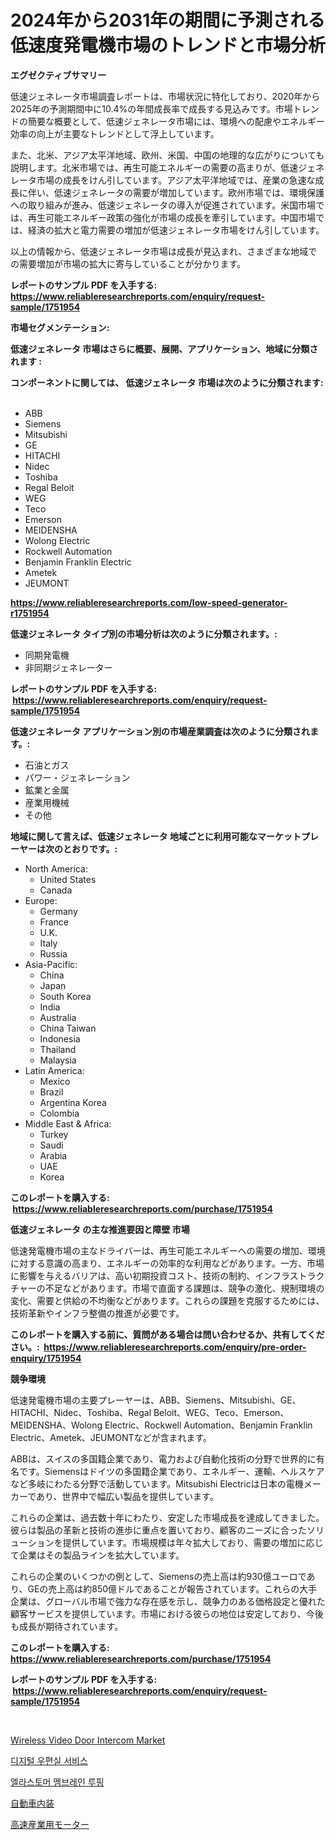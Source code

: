 <p><h1>2024年から2031年の期間に予測される低速度発電機市場のトレンドと市場分析</h1></p><p><strong>エグゼクティブサマリー</strong></p>
<p><p>低速ジェネレータ市場調査レポートは、市場状況に特化しており、2020年から2025年の予測期間中に10.4%の年間成長率で成長する見込みです。市場トレンドの簡要な概要として、低速ジェネレータ市場には、環境への配慮やエネルギー効率の向上が主要なトレンドとして浮上しています。</p><p>また、北米、アジア太平洋地域、欧州、米国、中国の地理的な広がりについても説明します。北米市場では、再生可能エネルギーの需要の高まりが、低速ジェネレータ市場の成長をけん引しています。アジア太平洋地域では、産業の急速な成長に伴い、低速ジェネレータの需要が増加しています。欧州市場では、環境保護への取り組みが進み、低速ジェネレータの導入が促進されています。米国市場では、再生可能エネルギー政策の強化が市場の成長を牽引しています。中国市場では、経済の拡大と電力需要の増加が低速ジェネレータ市場をけん引しています。</p><p>以上の情報から、低速ジェネレータ市場は成長が見込まれ、さまざまな地域での需要増加が市場の拡大に寄与していることが分かります。</p></p>
<p><strong>レポートのサンプル PDF を入手する: <a href="https://www.reliableresearchreports.com/enquiry/request-sample/1751954">https://www.reliableresearchreports.com/enquiry/request-sample/1751954</a></strong></p>
<p><strong>市場セグメンテーション:</strong></p>
<p><strong> 低速ジェネレータ 市場はさらに概要、展開、アプリケーション、地域に分類されます :</strong></p>
<p><strong>コンポーネントに関しては、 低速ジェネレータ 市場は次のように分類されます: &nbsp;</strong></p>
<p><ul><li>ABB</li><li>Siemens</li><li>Mitsubishi</li><li>GE</li><li>HITACHI</li><li>Nidec</li><li>Toshiba</li><li>Regal Beloit</li><li>WEG</li><li>Teco</li><li>Emerson</li><li>MEIDENSHA</li><li>Wolong Electric</li><li>Rockwell Automation</li><li>Benjamin Franklin Electric</li><li>Ametek</li><li>JEUMONT</li></ul></p>
<p><strong><a href="https://www.reliableresearchreports.com/low-speed-generator-r1751954">https://www.reliableresearchreports.com/low-speed-generator-r1751954</a></strong></p>
<p><strong> 低速ジェネレータ タイプ別の市場分析は次のように分類されます。:</strong></p>
<p><ul><li>同期発電機</li><li>非同期ジェネレーター</li></ul></p>
<p><strong>レポートのサンプル PDF を入手する: &nbsp;<a href="https://www.reliableresearchreports.com/enquiry/request-sample/1751954">https://www.reliableresearchreports.com/enquiry/request-sample/1751954</a></strong></p>
<p><strong> 低速ジェネレータ アプリケーション別の市場産業調査は次のように分類されます。:</strong></p>
<p><ul><li>石油とガス</li><li>パワー・ジェネレーション</li><li>鉱業と金属</li><li>産業用機械</li><li>その他</li></ul></p>
<p><strong>地域に関して言えば、低速ジェネレータ 地域ごとに利用可能なマーケットプレーヤーは次のとおりです。:</strong></p>
<p><ul>
    <li>
        North America:
        <ul>
            <li>United States</li>
            <li>Canada</li>
        </ul>
    </li>
    <li>
        Europe:
        <ul>
            <li>Germany</li>
            <li>France</li>
            <li>U.K.</li>
            <li>Italy</li>
            <li>Russia</li>
        </ul>
    </li>
    <li>
        Asia-Pacific:
        <ul>
            <li>China</li>
            <li>Japan</li>
            <li>South Korea</li>
            <li>India</li>
            <li>Australia</li>
            <li>China Taiwan</li>
            <li>Indonesia</li>
            <li>Thailand</li>
            <li>Malaysia</li>
        </ul>
    </li>
    <li>
        Latin America:
        <ul>
            <li>Mexico</li>
            <li>Brazil</li>
            <li>Argentina Korea</li>
            <li>Colombia</li>
        </ul>
    </li>
    <li>
        Middle East & Africa:
        <ul>
            <li>Turkey</li>
            <li>Saudi</li>
            <li>Arabia</li>
            <li>UAE</li>
            <li>Korea</li>
        </ul>
    </li>
    </ul></p>
<p><strong>このレポートを購入する: &nbsp;<a href="https://www.reliableresearchreports.com/purchase/1751954">https://www.reliableresearchreports.com/purchase/1751954</a></strong></p>
<p><strong>低速ジェネレータ の主な推進要因と障壁 市場</strong></p>
<p><p>低速発電機市場の主なドライバーは、再生可能エネルギーへの需要の増加、環境に対する意識の高まり、エネルギーの効率的な利用などがあります。一方、市場に影響を与えるバリアは、高い初期投資コスト、技術の制約、インフラストラクチャーの不足などがあります。市場で直面する課題は、競争の激化、規制環境の変化、需要と供給の不均衡などがあります。これらの課題を克服するためには、技術革新やインフラ整備の推進が必要です。</p></p>
<p><strong>このレポートを購入する前に、質問がある場合は問い合わせるか、共有してください。:&nbsp; <a href="https://www.reliableresearchreports.com/enquiry/pre-order-enquiry/1751954">https://www.reliableresearchreports.com/enquiry/pre-order-enquiry/1751954</a></strong></p>
<p><strong>競争環境</strong></p>
<p><p>低速発電機市場の主要プレーヤーは、ABB、Siemens、Mitsubishi、GE、HITACHI、Nidec、Toshiba、Regal Beloit、WEG、Teco、Emerson、MEIDENSHA、Wolong Electric、Rockwell Automation、Benjamin Franklin Electric、Ametek、JEUMONTなどが含まれます。</p><p>ABBは、スイスの多国籍企業であり、電力および自動化技術の分野で世界的に有名です。Siemensはドイツの多国籍企業であり、エネルギー、運輸、ヘルスケアなど多岐にわたる分野で活動しています。Mitsubishi Electricは日本の電機メーカーであり、世界中で幅広い製品を提供しています。</p><p>これらの企業は、過去数十年にわたり、安定した市場成長を達成してきました。彼らは製品の革新と技術の進歩に重点を置いており、顧客のニーズに合ったソリューションを提供しています。市場規模は年々拡大しており、需要の増加に応じて企業はその製品ラインを拡大しています。</p><p>これらの企業のいくつかの例として、Siemensの売上高は約930億ユーロであり、GEの売上高は約850億ドルであることが報告されています。これらの大手企業は、グローバル市場で強力な存在感を示し、競争力のある価格設定と優れた顧客サービスを提供しています。市場における彼らの地位は安定しており、今後も成長が期待されています。</p></p>
<p><strong>このレポートを購入する: &nbsp; <a href="https://www.reliableresearchreports.com/purchase/1751954">https://www.reliableresearchreports.com/purchase/1751954</a></strong></p>
<p><strong>レポートのサンプル PDF を入手する: &nbsp;<a href="https://www.reliableresearchreports.com/enquiry/request-sample/1751954">https://www.reliableresearchreports.com/enquiry/request-sample/1751954</a></strong><strong></strong></p>
<p>&nbsp;</p>
<p><p><a href="https://view.publitas.com/reportprime-1/wireless-video-door-intercom-market-research-report-unlocks-analysis-on-the-market-financial-status-market-size-and-market-revenue-upto-2031/">Wireless Video Door Intercom Market</a></p><p><a href="https://github.com/JackieFauhey9089475/Market-Research-Report-List-1/blob/main/798956720421.md">디지털 우편실 서비스</a></p><p><a href="https://medium.com/@derrickmafrks96745/%EC%97%98%EB%9D%BC%EC%8A%A4%ED%86%A0%EB%A8%B8%EB%A6%AD-%EB%A7%89%EC%9E%AC-%EC%A7%80%EB%B6%95-%EC%8B%9C%EC%9E%A5-%EC%8B%9C%EC%9E%A5-%EC%A0%90%EC%9C%A0%EC%9C%A8-%EC%8B%9C%EC%9E%A5-%ED%8A%B8%EB%A0%8C%EB%93%9C-%EB%B0%8F-%EB%AF%B8%EB%9E%98-%EC%84%B1%EC%9E%A5-%ED%83%90%EC%83%89-b4935b3eac16">엘라스토머 멤브레인 루핑</a></p><p><a href="https://medium.com/@carlieshields/%E8%87%AA%E5%8B%95%E8%BB%8A%E3%82%A4%E3%83%B3%E3%83%86%E3%83%AA%E3%82%A2%E5%B8%82%E5%A0%B4%E3%81%AF-%E5%B8%82%E5%A0%B4%E3%82%B7%E3%82%A7%E3%82%A2-%E3%82%B5%E3%82%A4%E3%82%BA-%E3%81%8A%E3%82%88%E3%81%B32031%E5%B9%B4%E3%81%BE%E3%81%A7%E3%81%AE%E4%BA%88%E6%B8%AC%E3%81%AB%E7%84%A6%E7%82%B9%E3%82%92%E5%BD%93%E3%81%A6%E3%81%A6%E3%81%84%E3%81%BE%E3%81%99-95d6341a8daa">自動車内装</a></p><p><a href="https://github.com/AaronVargas43/Market-Research-Report-List-1/blob/main/682399222389.md">高速産業用モーター</a></p></p>